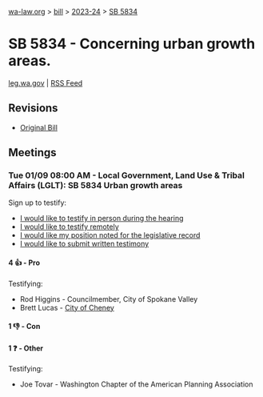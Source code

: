 [wa-law.org](/) > [bill](/bill/) > [2023-24](/bill/2023-24/) > [SB 5834](/bill/2023-24/sb/5834/)

# SB 5834 - Concerning urban growth areas.
[leg.wa.gov](https://app.leg.wa.gov/billsummary?BillNumber=5834&Year=2023&Initiative=false) | [RSS Feed](./rss.xml)

## Revisions
* [Original Bill](1/)

## Meetings
### Tue 01/09 08:00 AM - Local Government, Land Use & Tribal Affairs (LGLT): SB 5834 Urban growth areas
Sign up to testify:
* [I would like to testify in person during the hearing](https://app.leg.wa.gov/csi/Testifier/Add?chamber=House&mId=31542&aId=155992&caId=22712&tId=1)
* [I would like to testify remotely](https://app.leg.wa.gov/csi/Testifier/Add?chamber=House&mId=31542&aId=155992&caId=22712&tId=2)
* [I would like my position noted for the legislative record](https://app.leg.wa.gov/csi/Testifier/Add?chamber=House&mId=31542&aId=155992&caId=22712&tId=3)
* [I would like to submit written testimony](https://app.leg.wa.gov/csi/Testifier/Add?chamber=House&mId=31542&aId=155992&caId=22712&tId=4)

#### 4 👍 - Pro
Testifying:
* Rod Higgins - Councilmember, City of Spokane Valley
* Brett Lucas - [City of Cheney](/org/city_of_cheney/)

#### 1 👎 - Con

#### 1 ❓ - Other
Testifying:
* Joe Tovar - Washington Chapter of the American Planning Association
